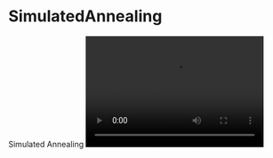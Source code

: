 # SimulatedAnnealing
Simulated Annealing
<video src="sim_ann_simple.mp4" width="320" height="200" controls preload></video>
